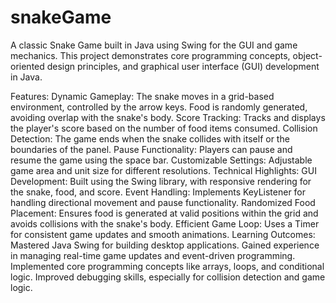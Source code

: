 # snakeGame
A classic Snake Game built in Java using Swing for the GUI and game mechanics. This project demonstrates core programming concepts, object-oriented design principles, and graphical user interface (GUI) development in Java.

Features:
Dynamic Gameplay:
The snake moves in a grid-based environment, controlled by the arrow keys.
Food is randomly generated, avoiding overlap with the snake's body.
Score Tracking:
Tracks and displays the player's score based on the number of food items consumed.
Collision Detection:
The game ends when the snake collides with itself or the boundaries of the panel.
Pause Functionality:
Players can pause and resume the game using the space bar.
Customizable Settings:
Adjustable game area and unit size for different resolutions.
Technical Highlights:
GUI Development:
Built using the Swing library, with responsive rendering for the snake, food, and score.
Event Handling:
Implements KeyListener for handling directional movement and pause functionality.
Randomized Food Placement:
Ensures food is generated at valid positions within the grid and avoids collisions with the snake's body.
Efficient Game Loop:
Uses a Timer for consistent game updates and smooth animations.
Learning Outcomes:
Mastered Java Swing for building desktop applications.
Gained experience in managing real-time game updates and event-driven programming.
Implemented core programming concepts like arrays, loops, and conditional logic.
Improved debugging skills, especially for collision detection and game logic.

